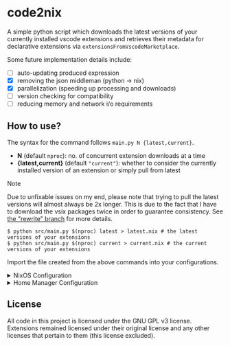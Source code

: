 # code2nix
A simple python script which downloads the latest versions of your currently installed vscode extensions and retrieves their metadata for declarative extensions via `extensionsFromVscodeMarketplace`.

Some future implementation details include:
- [ ] auto-updating produced expression
- [x] removing the json middleman (python -> nix)
- [x] parallelization (speeding up processing and downloads)
- [ ] version checking for compatibility
- [ ] reducing memory and network i/o requirements

## How to use?
The syntax for the command follows `main.py N {latest,current}`.

- **N** (default `nproc`): no. of concurrent extension downloads at a time
- **{latest,current}** (default `"current"`): whether to consider the currently installed version of an extension or simply pull from latest

> [!NOTE]
> Due to unfixable issues on my end, please note that trying to pull the latest versions will almost always be 2x longer.
> This is due to the fact that I have to download the vsix packages twice in order to guarantee consistency.
> See [the "rewrite" branch](https://github.com/Frontear/code2nix/tree/rewrite) for more details.

```console
$ python src/main.py $(nproc) latest > latest.nix # the latest versions of your extensions
$ python src/main.py $(nproc) current > current.nix # the current versions of your extensions
```

Import the file created from the above commands into your configurations.
<details>
    <summary>NixOS Configuration</summary>
    <br />
    <div class="highlight highlight-source-nix">
        <pre>
# configuration.nix
{ config, lib, pkgs, ... }: {
    environment.systemPackages = with pkgs; [
        (vscode-with-extensions.override {
           vscodeExtensions = pkgs.vscode-utils.extensionsFromVscodeMarketplace (import ./ext.nix);
        })
    ];
}
        </pre>
    </div>
</details>
<details>
    <summary>Home Manager Configuration</summary>
    <br />
    <div class="highlight highlight-source-nix">
        <pre>
# home.nix
{ config, lib, pkgs, ... }: {
    programs.vscode.enable = true;
    programs.vscode.extensions = pkgs.vscode-utils.extensionsFromVscodeMarketplace (import ./ext.nix);
}
        </pre>
    </div>
</details>


## License
All code in this project is licensed under the GNU GPL v3 license. Extensions remained licensed under their original license and any other licenses that pertain to them (this license excluded).
